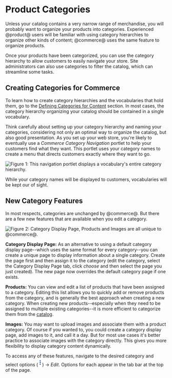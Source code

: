 # Product Categories

Unless your catalog contains a very narrow range of merchandise, you will
probably want to organize your products into categories. Experienced @product@
users will be familiar with using category hierarchies to organize other kinds
of content; @commerce@ uses the same feature to organize products.

Once your products have been categorized, you can use the category hierarchy to
allow customers to easily navigate your store. Site administrators can also use
categories to filter the catalog, which can streamline some tasks.

## Creating Categories for Commerce

To learn how to create category hierarchies and the vocabularies that hold them,
go to the [Defining Categories for
Content](/discover/portal/-/knowledge_base/7-1/organizing-content-with-tags-and-categories#defining-categories-for-content)
section. In most cases, the category hierarchy organizing your catalog should be
contained in a single vocabulary.

Think carefully about setting up your category hierarchy and naming your
categories, considering not only an optimal way to organize the catalog, but
also good presentation. As you set up your web store, you're likely to
eventually use a *Commerce Category Navigation* portlet to help your customers
find what they want. This portlet uses your category names to create a menu
that directs customers exactly where they want to go.

![Figure 1: This navigation portlet displays a vocabulary's entire
category hierarchy.](../../../images/commerce-category-navigation.png)

While your category names will be displayed to customers, vocabularies will be
kept our of sight.

## New Category Features

In most respects, categories are unchanged by @commerce@. But there
are a few new features that are available when you edit a category.

![Figure 2: *Category Display Page*, *Products* and *Images* are all unique to
@commerce@.](../../../images/category-tab-bar.png)

**Category Display Page:** As an alternative to using a default category display
page--which uses the same format for every category--you can create a unique
page to display information about a single category. Create the page first and
then assign it to the category (edit the category, select the Category Display
Page tab, click *choose* and then select the page you just created). The new
page now overrides the default category page if one exists.

**Products:** You can view and edit a list of products that have been assigned
to a category. Editing this list allows you to quickly add or remove products
from the category, and is generally the best approach when creating a new
category. When creating new products--especially when they need to be assigned
to multiple existing categories--it is more efficient to categorize them from
the [catalog](/discover/portal/-/knowledge_base/7-1/categorization).

**Images:** You may want to upload images and associate them with a product
category. Of course if you wanted to, you could create a category display page,
add images to it, and call it a day. But for most use cases it's better practice
to associate images with the category directly. This gives you more flexibility
to display category content dynamically.

To access any of these features, navigate to the desired category and select
options (![options](../../../images/icon-options.png)) &rarr; *Edit*. Options
for each appear in the tab bar at the top of the page.
